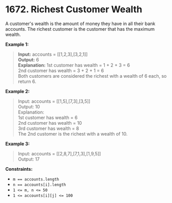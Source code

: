 # 1672. Richest Customer Wealth

A customer's wealth is the amount of money they have in all their bank accounts. The richest customer is the customer that has the maximum wealth.

**Example 1:**

> **Input:** accounts = [[1,2,3],[3,2,1]]  
> **Output:** 6  
> **Explanation:**
> 1st customer has wealth = 1 + 2 + 3 = 6  
> 2nd customer has wealth = 3 + 2 + 1 = 6  
> Both customers are considered the richest with a wealth of 6 each, so return 6.

**Example 2:**

> Input: accounts = [[1,5],[7,3],[3,5]]  
> Output: 10  
> Explanation:  
> 1st customer has wealth = 6  
> 2nd customer has wealth = 10  
> 3rd customer has wealth = 8  
> The 2nd customer is the richest with a wealth of 10.

**Example 3:**

> Input: accounts = [[2,8,7],[7,1,3],[1,9,5]]  
> Output: 17

**Constraints:**

- `m == accounts.length`
- `n == accounts[i].length`
- `1 <= m, n <= 50`
- `1 <= accounts[i][j] <= 100`
